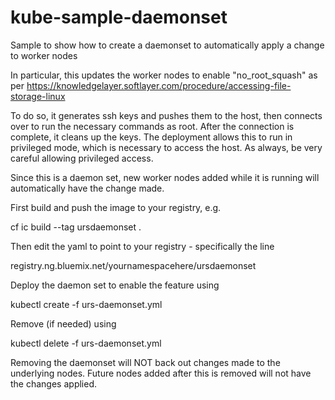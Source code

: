 # kube-sample-daemonset
Sample to show how to create a daemonset to automatically apply a change to worker nodes

In particular, this updates the worker nodes to enable "no_root_squash" as per https://knowledgelayer.softlayer.com/procedure/accessing-file-storage-linux

To do so, it generates ssh keys and pushes them to the host, then connects over to run the necessary commands as root. After the connection is complete, it cleans up the keys.
The deployment allows this to run in privileged mode, which is necessary to access the host. As always, be very careful allowing privileged access.

Since this is a daemon set, new worker nodes added while it is running will automatically have the change made.

First build and push the image to your registry, e.g.

cf ic build --tag ursdaemonset .


Then edit the yaml to point to your registry - specifically the line 

registry.ng.bluemix.net/yournamespacehere/ursdaemonset


Deploy the daemon set to enable the feature using

kubectl create -f urs-daemonset.yml


Remove (if needed) using

kubectl delete -f urs-daemonset.yml

Removing the daemonset will NOT back out changes made to the underlying nodes.
Future nodes added after this is removed will not have the changes applied.


